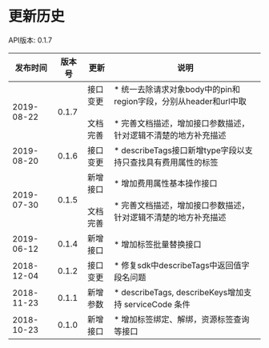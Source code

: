 # 更新历史 #
API版本: 0.1.7

|发布时间|版本号|更新|说明|
|---|---|---|---|
|2019-08-22|0.1.7|接口变更<br/><br/> 文档完善<br/>|* 统一去除请求对象body中的pin和region字段，分别从header和url中取<br/><br/> * 完善文档描述，增加接口参数描述，针对逻辑不清楚的地方补充描述|
|2019-08-20|0.1.6|接口变更|* describeTags接口新增type字段以支持只查找具有费用属性的标签|
|2019-07-30|0.1.5|新增接口<br/><br/> 文档完善<br/>|* 增加费用属性基本操作接口<br/><br/> * 完善文档描述，增加接口参数描述，针对逻辑不清楚的地方补充描述|
|2019-06-12|0.1.4|新增接口|* 增加标签批量替换接口|
|2018-12-04|0.1.2|接口变更|* 修复sdk中describeTags中返回值字段名问题|
|2018-11-23|0.1.1|新增参数|* describeTags, describeKeys增加支持 serviceCode 条件|
|2018-10-23|0.1.0|新增接口|* 增加标签绑定、解绑，资源标签查询等接口|
